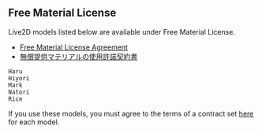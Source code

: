 ## Free Material License

Live2D models listed below are available under Free Material License.

-   [Free Material License Agreement](https://www.live2d.com/eula/live2d-free-material-license-agreement_en.html)
-   [無償提供マテリアルの使用許諾契約書](https://www.live2d.com/eula/live2d-free-material-license-agreement_jp.html)

```
Haru
Hiyori
Mark
Natori
Rice
```

If you use these models, you must agree to the terms of a contract set [here](https://docs.live2d.com/cubism-editor-manual/sample-model/) for each model.
